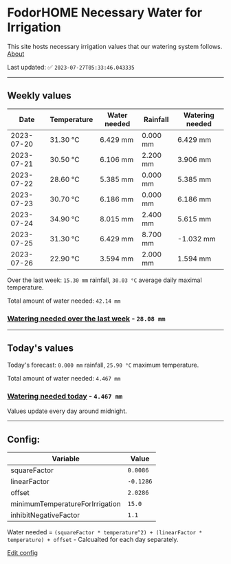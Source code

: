 # FodorHOME Necessary Water for Irrigation

This site hosts necessary irrigation values that our watering system follows. [About](https://github.com/redyau/irrigation)

Last updated: ✅ `2023-07-27T05:33:46.043335`

---

## Weekly values

| Date | Temperature | Water needed | Rainfall | Watering needed |
|-----|-----|-----|-----|-----|
| 2023-07-20 | 31.30 °C | 6.429 mm | 0.000 mm | 6.429 mm |
| 2023-07-21 | 30.50 °C | 6.106 mm | 2.200 mm | 3.906 mm |
| 2023-07-22 | 28.60 °C | 5.385 mm | 0.000 mm | 5.385 mm |
| 2023-07-23 | 30.70 °C | 6.186 mm | 0.000 mm | 6.186 mm |
| 2023-07-24 | 34.90 °C | 8.015 mm | 2.400 mm | 5.615 mm |
| 2023-07-25 | 31.30 °C | 6.429 mm | 8.700 mm | -1.032 mm |
| 2023-07-26 | 22.90 °C | 3.594 mm | 2.000 mm | 1.594 mm |


Over the last week: `15.30 mm` rainfall, `30.03 °C` average daily maximal temperature.

Total amount of water needed: `42.14 mm`

### [Watering needed over the last week](lastweek.txt) - `28.08 mm`

---

## Today's values

Today's forecast: `0.000 mm` rainfall, `25.90 °C` maximum temperature.

Total amount of water needed: `4.467 mm`

### [Watering needed today](today.txt) - `4.467 mm`

Values update every day around midnight.

---

## Config:

| Variable | Value |
|-----|-----|
| squareFactor | `0.0086` |
| linearFactor | `-0.1286` |
| offset | `2.0286` |
| minimumTemperatureForIrrigation | `15.0` |
| inhibitNegativeFactor | `1.1` |

Water needed = `(squareFactor * temperature^2) + (linearFactor * temperature) + offset` - Calcualted for each day separately.

[Edit config](https://github.com/RedyAu/irrigation/edit/main/config.json)
